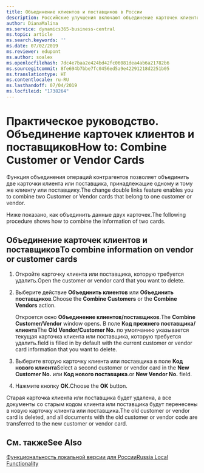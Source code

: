 ```yaml
---
title: Объединение клиентов и поставщиков в России
description: Российские улучшения включают объединение карточек клиентов и поставщиков.
author: DianaMalina
ms.service: dynamics365-business-central
ms.topic: article
ms.search.keywords: ''
ms.date: 07/02/2019
ms.reviewer: edupont
ms.author: soalex
ms.openlocfilehash: 7dc4e7baa2e424bd42fc06081dea4ab6a21782b6
ms.sourcegitcommit: 8fe694b7bbe7fc0456ed5a9e42291218d2251b05
ms.translationtype: HT
ms.contentlocale: ru-RU
ms.lasthandoff: 07/04/2019
ms.locfileid: "1738264"
---
```

# <a name="how-to-combine-customer-or-vendor-cards"></a><span data-ttu-id="b24b1-103">Практическое руководство. Объединение карточек клиентов и поставщиков</span><span class="sxs-lookup"><span data-stu-id="b24b1-103">How to: Combine Customer or Vendor Cards</span></span>

<span data-ttu-id="b24b1-104">Функция объединения операций контрагентов позволяет объединить две карточки клиента или поставщика, принадлежащие одному и тому же клиенту или поставщику.</span><span class="sxs-lookup"><span data-stu-id="b24b1-104">The change double links feature enables you to combine two Customer or Vendor cards that belong to one customer or vendor.</span></span>

<span data-ttu-id="b24b1-105">Ниже показано, как объединить данные двух карточек.</span><span class="sxs-lookup"><span data-stu-id="b24b1-105">The following procedure shows how to combine the information of two cards.</span></span>

## <a name="to-combine-information-on-vendor-or-customer-cards"></a><span data-ttu-id="b24b1-106">Объединение карточек клиентов и поставщиков</span><span class="sxs-lookup"><span data-stu-id="b24b1-106">To combine information on vendor or customer cards</span></span>

1. <span data-ttu-id="b24b1-107">Откройте карточку клиента или поставщика, которую требуется удалить.</span><span class="sxs-lookup"><span data-stu-id="b24b1-107">Open the customer or vendor card that you want to delete.</span></span>

2. <span data-ttu-id="b24b1-108">Выберите действие **Объединить клиентов** или **Объединить поставщиков**.</span><span class="sxs-lookup"><span data-stu-id="b24b1-108">Choose the **Combine Customers** or the **Combine Vendors** action.</span></span>

   <span data-ttu-id="b24b1-109">Откроется окно **Объединение клиентов/поставщиков**.</span><span class="sxs-lookup"><span data-stu-id="b24b1-109">The **Combine Customer/Vendor** window opens.</span></span> <span data-ttu-id="b24b1-110">В поле **Код прежнего поставщика/клиента**</span><span class="sxs-lookup"><span data-stu-id="b24b1-110">The **Old Vendor/Customer No.**</span></span> <span data-ttu-id="b24b1-111">по умолчанию указывается текущая карточка клиента или поставщика, которую требуется удалить.</span><span class="sxs-lookup"><span data-stu-id="b24b1-111">field is filled in by default with the current customer or vendor card information that you want to delete.</span></span>

3. <span data-ttu-id="b24b1-112">Выберите вторую карточку клиента или поставщика в поле **Код нового клиента**</span><span class="sxs-lookup"><span data-stu-id="b24b1-112">Select a second customer or vendor card in the **New Customer No.**</span></span> <span data-ttu-id="b24b1-113">или **Код нового поставщика**.</span><span class="sxs-lookup"><span data-stu-id="b24b1-113">or **New Vendor No.** field.</span></span>

4. <span data-ttu-id="b24b1-114">Нажмите кнопку **ОК**.</span><span class="sxs-lookup"><span data-stu-id="b24b1-114">Choose the **OK** button.</span></span>

<span data-ttu-id="b24b1-115">Старая карточка клиента или поставщика будет удалена, а все документы со старым кодом клиента или поставщика будут перенесены в новую карточку клиента или поставщика.</span><span class="sxs-lookup"><span data-stu-id="b24b1-115">The old customer or vendor card is deleted, and all documents with the old customer or vendor code are transferred to the new customer or vendor card.</span></span>

## <a name="see-also"></a><span data-ttu-id="b24b1-116">См. также</span><span class="sxs-lookup"><span data-stu-id="b24b1-116">See Also</span></span>

[<span data-ttu-id="b24b1-117">Функциональность локальной версии для России</span><span class="sxs-lookup"><span data-stu-id="b24b1-117">Russia Local Functionality</span></span>](russia-local-functionality.md)  
